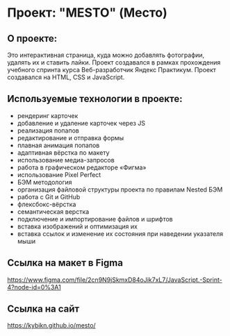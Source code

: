 # Проект: "MESTO" (Место)

## О проекте: ##
Это интерактивная страница, куда можно добавлять фотографии, удалять их и ставить лайки. Проект создавался в рамках прохождения учебного спринта курса Веб-разработчик Яндекс Практикум. Проект создавался на HTML, CSS и JavaScript.

## Используемые технологии в проекте:<br>
* рендеринг карточек<br>
* добавление и удаление карточек через JS<br>
* реализация попапов<br>
* редактирование и отправка формы<br>
* плавная анимация попапов<br>
* aдаптивная вёрстка по макету<br>
* использование медиа-запросов<br>
* работа в графическом редакторе «Фигма»
* использование Pixel Perfect<br>
* БЭМ методология<br>
* организация файловой структуры проекта по правилам Nested БЭМ<br>
* работа с Git и GitHub<br>
* флексбокс-вёрстка<br>
* семантическая верстка<br>
* подключение и импортирование файлов и шрифтов<br>
* вставка изображений и оптимизация их<br>
* вставка ссылок и изменение их состояния при наведении указателя мыши<br>

## Ссылка на макет в Figma ##
https://www.figma.com/file/2cn9N9jSkmxD84oJik7xL7/JavaScript.-Sprint-4?node-id=0%3A1

## Ссылка на сайт ##
https://kybikn.github.io/mesto/





